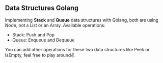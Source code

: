 ## Data Structures Golang
Implementing **Stack** and **Queue** data structures with Golang, both are using Node, not a List or an Array. 
Available operations:
 - Stack: Push and Pop
 - Queue: Enqueue and Dequeue

You can add other operations for these two data structures like Peek or IsEmpty, feel free to play around✌.
